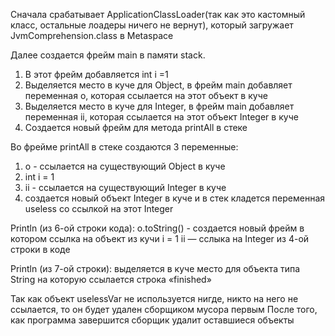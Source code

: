 Сначала срабатывает ApplicationClassLoader(так как это кастомный класс, остальные лоадеры ничего не вернут), 
который загружает JvmComprehension.class в Metaspace

Далее создается фрейм main в памяти stack.
1) В этот фрейм добавляется int i =1
2) Выделяется место в куче для Object, в фрейм main добавляет переменная o, которая ссылается на этот объект в куче
3) Выделяется место в куче для Integer, в фрейм main добавляет переменная ii, которая ссылается на этот объект Integer в куче
4) Создается новый фрейм для метода printAll в стеке

Во фрейме printAll в стеке создаются 3 переменные:
1) o - ссылается на существующий Object в куче
2) int i = 1
3) ii - ссылается на существующий Integer в куче
4) создается новый объект Integer в куче и в стек кладется переменная useless со ссылкой на этот Integer

Println (из 6-ой строки кода):
   o.toString() - создается новый фрейм в котором ссылка на объект из кучи
   i = 1
   ii — сслыка на Integer из 4-ой строки в коде

Println (из 7-ой строки): 
выделяется в куче место для объекта типа String на которую ссылается строка «finished»

Так как объект uselessVar не используется нигде, никто на него не ссылается, то он будет удален сборщиком мусора первым
После того, как программа завершится сборщик удалит оставшиеся объекты